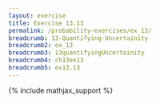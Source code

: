 ```yaml
---
layout: exercise
title: Exercise 13.13
permalink: /probability-exercises/ex_13/
breadcrumb: 13-Quantifying-Uncertainity
breadcrumb2: ex_13
breadcrumb3: 13quantifyingUncertainity
breadcrumb4: ch13ex13
breadcrumb5: ex13.13
---
```


{% include mathjax_support %}

